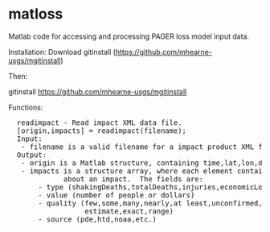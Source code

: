 matloss
=======

Matlab code for accessing and processing PAGER loss model input data.

Installation:
Download gitinstall (https://github.com/mhearne-usgs/mgitinstall)

Then:

gitinstall https://github.com/mhearne-usgs/mgitinstall

Functions:
<pre>
  readimpact - Read impact XML data file.
  [origin,impacts] = readimpact(filename);
  Input:
   - filename is a valid filename for a impact product XML file.
  Output:
   - origin is a Matlab structure, containing time,lat,lon,depth,and mag.
   - impacts is a structure array, where each element contains information
             about an impact.  The fields are:
       - type (shakingDeaths,totalDeaths,injuries,economicLoss)
       - value (number of people or dollars)
       - quality (few,some,many,nearly,at least,unconfirmed,
                  estimate,exact,range)
       - source (pde,htd,noaa,etc.)

</pre>
